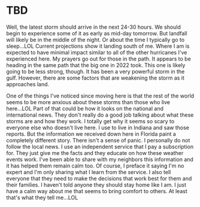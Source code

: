 # TBD

Well, the latest storm should arrive in the next 24-30 hours. We should begin to experience some of it as early as mid-day tomorrow. But landfall will likely be in the middle of the night. Or about the time I typically go to sleep...LOL Current projections show it landing south of me. Where I am is expected to have minimal impact similar to all of the other hurricanes I've experienced here. My prayers go out for those in the path. It appears to be heading in the same path that the big one in 2022 took. This one is likely going to be less strong, though. It has been a very powerful storm in the gulf. However, there are some factors that are weakening the storm as it approaches land.

One of the things I've noticed since moving here is that the rest of the world seems to be more anxious about these storms than those who live here...LOL Part of that could be how it looks on the national and international news. They don't really do a good job talking about what these storms are and how they work. I totally get why it seems so scary to everyone else who doesn't live here. I use to live in Indiana and saw those reports. But the information we received down here in Florida paint a completely different story. There isn't a sense of panic. I personally do not follow the local news. I use an independent service that I pay a subscription for. They just give me the facts and they educate on how these weather events work. I've been able to share with my neighbors this information and it has helped them remain calm too. Of course, I preface it saying I'm no expert and I'm only sharing what I learn from the service. I also tell everyone that they need to make the decisions that work best for them and their families. I haven't told anyone they should stay home like I am. I just have a calm way about me that seems to bring comfort to others. At least that's what they tell me...LOL

